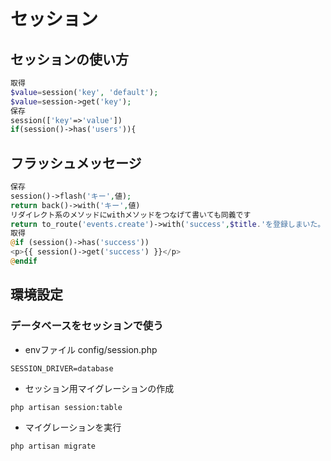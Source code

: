 # セッション

## セッションの使い方

```php
取得
$value=session('key', 'default');
$value=session->get('key');
保存
session(['key'=>'value'])
if(session()->has('users')){
```

## フラッシュメッセージ

```php
保存
session()->flash('キー',値);
return back()->with('キー',値)
リダイレクト系のメソッドにwithメソッドをつなげて書いても同義です
return to_route('events.create')->with('success',$title.'を登録しまいた。');
取得
@if (session()->has('success'))
<p>{{ session()->get('success') }}</p>
@endif
```

## 環境設定

### データベースをセッションで使う

- envファイル config/session.php

```
SESSION_DRIVER=database
```

- セッション用マイグレーションの作成

```
php artisan session:table
```

- マイグレーションを実行

```
php artisan migrate
```

